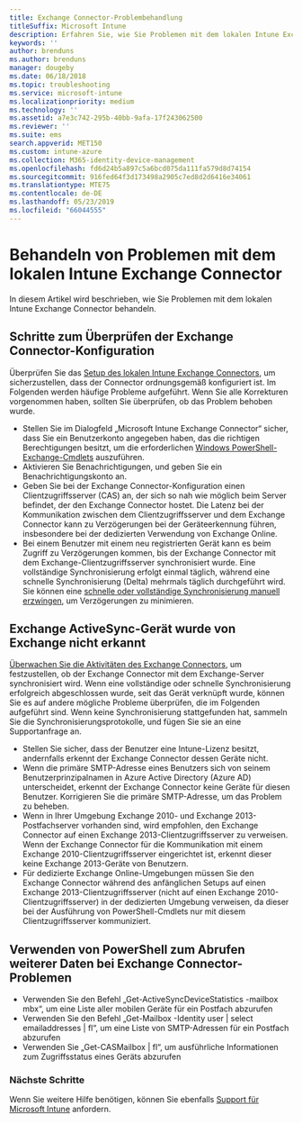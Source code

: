 ```yaml
---
title: Exchange Connector-Problembehandlung
titleSuffix: Microsoft Intune
description: Erfahren Sie, wie Sie Problemen mit dem lokalen Intune Exchange Connector behandeln.
keywords: ''
author: brenduns
ms.author: brenduns
manager: dougeby
ms.date: 06/18/2018
ms.topic: troubleshooting
ms.service: microsoft-intune
ms.localizationpriority: medium
ms.technology: ''
ms.assetid: a7e3c742-295b-40bb-9afa-17f243062500
ms.reviewer: ''
ms.suite: ems
search.appverid: MET150
ms.custom: intune-azure
ms.collection: M365-identity-device-management
ms.openlocfilehash: fd6d24b5a897c5a6bcd075da111fa579d8d74154
ms.sourcegitcommit: 916fed64f3d173498a2905c7ed8d2d6416e34061
ms.translationtype: MTE75
ms.contentlocale: de-DE
ms.lasthandoff: 05/23/2019
ms.locfileid: "66044555"
---
```

# <a name="troubleshoot-the-intune-on-premises-exchange-connector"></a>Behandeln von Problemen mit dem lokalen Intune Exchange Connector

In diesem Artikel wird beschrieben, wie Sie Problemen mit dem lokalen Intune Exchange Connector behandeln.

## <a name="steps-for-checking-the-connector-configuration"></a>Schritte zum Überprüfen der Exchange Connector-Konfiguration 

Überprüfen Sie das [Setup des lokalen Intune Exchange Connectors](exchange-connector-install.md), um sicherzustellen, dass der Connector ordnungsgemäß konfiguriert ist. Im Folgenden werden häufige Probleme aufgeführt. Wenn Sie alle Korrekturen vorgenommen haben, sollten Sie überprüfen, ob das Problem behoben wurde.

 - Stellen Sie im Dialogfeld „Microsoft Intune Exchange Connector“ sicher, dass Sie ein Benutzerkonto angegeben haben, das die richtigen Berechtigungen besitzt, um die erforderlichen [Windows PowerShell-Exchange-Cmdlets](exchange-connector-install.md#exchange-cmdlet-requirements) auszuführen.
- Aktivieren Sie Benachrichtigungen, und geben Sie ein Benachrichtigungskonto an.
 - Geben Sie bei der Exchange Connector-Konfiguration einen Clientzugriffsserver (CAS) an, der sich so nah wie möglich beim Server befindet, der den Exchange Connector hostet. Die Latenz bei der Kommunikation zwischen dem Clientzugriffsserver und dem Exchange Connector kann zu Verzögerungen bei der Geräteerkennung führen, insbesondere bei der dedizierten Verwendung von Exchange Online.
 - Bei einem Benutzer mit einem neu registrierten Gerät kann es beim Zugriff zu Verzögerungen kommen, bis der Exchange Connector mit dem Exchange-Clientzugriffsserver synchronisiert wurde. Eine vollständige Synchronisierung erfolgt einmal täglich, während eine schnelle Synchronisierung (Delta) mehrmals täglich durchgeführt wird.  Sie können eine [schnelle oder vollständige Synchronisierung manuell erzwingen](exchange-connector-install.md#manually-force-a-quick-sync-or-full-sync), um Verzögerungen zu minimieren.
 
## <a name="exchange-activesync-device-not-discovered-from-exchange"></a>Exchange ActiveSync-Gerät wurde von Exchange nicht erkannt
[Überwachen Sie die Aktivitäten des Exchange Connectors](exchange-connector-install.md#on-premises-exchange-connector-high-availability-support), um festzustellen, ob der Exchange Connector mit dem Exchange-Server synchronisiert wird. Wenn eine vollständige oder schnelle Synchronisierung erfolgreich abgeschlossen wurde, seit das Gerät verknüpft wurde, können Sie es auf andere mögliche Probleme überprüfen, die im Folgenden aufgeführt sind. Wenn keine Synchronisierung stattgefunden hat, sammeln Sie die Synchronisierungsprotokolle, und fügen Sie sie an eine Supportanfrage an.

 - Stellen Sie sicher, dass der Benutzer eine Intune-Lizenz besitzt, andernfalls erkennt der Exchange Connector dessen Geräte nicht.
 - Wenn die primäre SMTP-Adresse eines Benutzers sich von seinem Benutzerprinzipalnamen in Azure Active Directory (Azure AD) unterscheidet, erkennt der Exchange Connector keine Geräte für diesen Benutzer. Korrigieren Sie die primäre SMTP-Adresse, um das Problem zu beheben.
 - Wenn in Ihrer Umgebung Exchange 2010- und Exchange 2013-Postfachserver vorhanden sind, wird empfohlen, den Exchange Connector auf einen Exchange 2013-Clientzugriffsserver zu verweisen. Wenn der Exchange Connector für die Kommunikation mit einem Exchange 2010-Clientzugriffsserver eingerichtet ist, erkennt dieser keine Exchange 2013-Geräte von Benutzern. 
- Für dedizierte Exchange Online-Umgebungen müssen Sie den Exchange Connector während des anfänglichen Setups auf einen Exchange 2013-Clientzugriffsserver (nicht auf einen Exchange 2010-Clientzugriffsserver) in der dedizierten Umgebung verweisen, da dieser bei der Ausführung von PowerShell-Cmdlets nur mit diesem Clientzugriffsserver kommuniziert.


## <a name="using-powershell-to-get-more-data-on-exchange-connector-issues"></a>Verwenden von PowerShell zum Abrufen weiterer Daten bei Exchange Connector-Problemen
- Verwenden Sie den Befehl „Get-ActiveSyncDeviceStatistics -mailbox mbx“, um eine Liste aller mobilen Geräte für ein Postfach abzurufen
- Verwenden Sie den Befehl „Get-Mailbox -Identity user | select emailaddresses | fl“, um eine Liste von SMTP-Adressen für ein Postfach abzurufen
- Verwenden Sie „Get-CASMailbox <upn> | fl“, um ausführliche Informationen zum Zugriffsstatus eines Geräts abzurufen

### <a name="next-steps"></a>Nächste Schritte
Wenn Sie weitere Hilfe benötigen, können Sie ebenfalls [Support für Microsoft Intune](get-support.md) anfordern.
